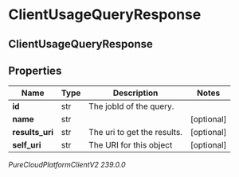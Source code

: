 # ClientUsageQueryResponse

## ClientUsageQueryResponse

## Properties

|Name | Type | Description | Notes|
|------------ | ------------- | ------------- | -------------|
| **id** | str | The jobId of the query. | |
| **name** | str |  | [optional] |
| **results_uri** | str | The uri to get the results. | [optional] |
| **self_uri** | str | The URI for this object | [optional] |



_PureCloudPlatformClientV2 239.0.0_
